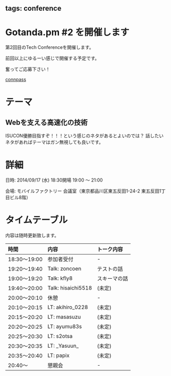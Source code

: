 tags: conference
---
# Gotanda.pm #2 を開催します

第2回目のTech Conferenceを開催します。

前回以上にゆるーい感じで開催する予定です。

奮ってご応募下さい！

[connpass](http://gotanda-pm.connpass.com/event/8404/)

# テーマ

## Webを支える高速化の技術

ISUCON優勝目指すぞ！！！という感じのネタがあるとよいのでは？
話したいネタがあればテーマはガン無視しても良いです。

# 詳細

日時: 2014/09/17 (水) 18:30開場 19:00 〜 21:00

会場: モバイルファクトリー 会議室（東京都品川区東五反田1-24-2 東五反田1丁目ビル8階）

# タイムテーブル

内容は随時更新致します。

| 時間         | 内容                 | トーク内容                                     |
|:-------------|:---------------------|:-----------------------------------------------|
| 18:30〜19:00 | 参加者受付           | -                                              |
| 19:20〜19:40 | Talk: zoncoen        | テストの話                                     |
| 19:00〜19:20 | Talk: kfly8          | スキーマの話                                   |
| 19:40〜20:00 | Talk: hisaichi5518   | (未定)                                         |
| 20:00〜20:10 | 休憩                 | -                                              |
| 20:10〜20:15 | LT: akihiro_0228     | (未定)                                         |
| 20:15〜20:20 | LT: masasuzu         | (未定)                                         |
| 20:20〜20:25 | LT: ayumu83s         | (未定)                                         |
| 20:25〜20:30 | LT: s2otsa           | (未定)                                         |
| 20:30〜20:35 | LT: \_Yasuun\_       | (未定)                                         |
| 20:35〜20:40 | LT: papix            | (未定)                                         |
| 20:40〜      | 懇親会               | -                                              |
